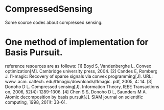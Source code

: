 # CompressedSensing
Some source codes about compressed sensing.

# One method of implementation for Basis Pursuit.
reference resources are as follows:
[1] Boyd S, Vandenberghe L. Convex optimization[M]. Cambridge university press, 2004.
[2] Candes E, Romberg J. l1-magic: Recovery of sparse signals via convex programming[J]. URL: www. acm. caltech. edu/l1magic/downloads/l1magic. pdf, 2005, 4: 14.
[3] Donoho D L. Compressed sensing[J]. Information Theory, IEEE Transactions on, 2006, 52(4): 1289-1306.
[4] Chen S S, Donoho D L, Saunders M A. Atomic decomposition by basis pursuit[J]. SIAM journal on scientific computing, 1998, 20(1): 33-61.

